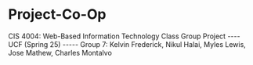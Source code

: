 # Project-Co-Op
CIS 4004: Web-Based Information Technology Class Group Project ---- UCF (Spring 25) ----- Group 7: Kelvin Frederick,  Nikul Halai,  Myles Lewis,  Jose Mathew, Charles Montalvo
